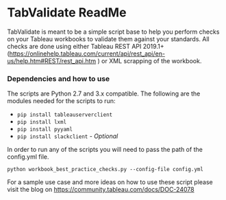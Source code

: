 # TabValidate ReadMe

TabValidate is meant to be a simple script base to help you perform checks on your Tableau workbooks to validate them against your standards. All checks are done using either Tableau REST API 2019.1+ (https://onlinehelp.tableau.com/current/api/rest_api/en-us/help.htm#REST/rest_api.htm ) or XML scrapping of the workbook.

### Dependencies and how to use

The scripts are Python 2.7 and 3.x compatible. The following are the modules needed for the scripts to run:

* `pip install tableauserverclient`
* `pip install lxml`
* `pip install pyyaml`
* `pip install slackclient` - _Optional_

In order to run any of the scripts you will need to pass the path of the config.yml file.  

`python workbook_best_practice_checks.py --config-file config.yml`

For a sample use case and more ideas on how to use these script please visit the blog on https://community.tableau.com/docs/DOC-24078

